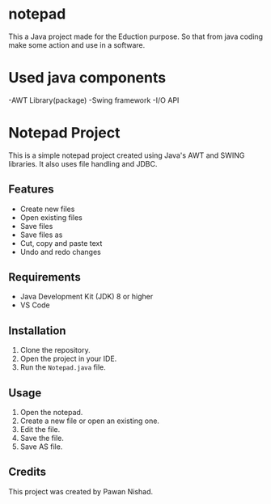 # notepad
This a Java project made for the Eduction purpose. So that from java coding make some action and use in a software.

# Used java components
-AWT Library(package)
-Swing framework
-I/O API

# Notepad Project

This is a simple notepad project created using Java's AWT and SWING libraries. It also uses file handling and JDBC.

## Features

- Create new files
- Open existing files
- Save files
- Save files as
- Cut, copy and paste text
- Undo and redo changes

## Requirements

- Java Development Kit (JDK) 8 or higher
- VS Code

## Installation

1. Clone the repository.
2. Open the project in your IDE.
3. Run the `Notepad.java` file.

## Usage

1. Open the notepad.
2. Create a new file or open an existing one.
3. Edit the file.
4. Save the file.
5. Save AS file.

## Credits

This project was created by Pawan Nishad.

